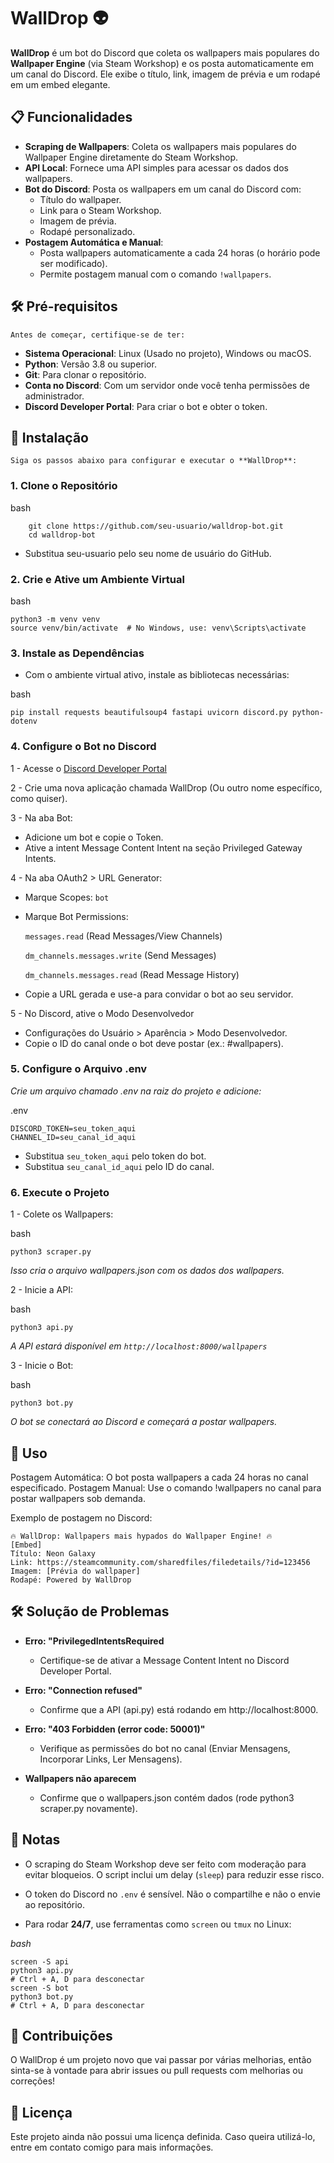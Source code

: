 # WallDrop 👽

**WallDrop** é um bot do Discord que coleta os wallpapers mais populares do **Wallpaper Engine** (via Steam Workshop) e os posta automaticamente em um canal do Discord. Ele exibe o título, link, imagem de prévia e um rodapé em um embed elegante.

## 📋 Funcionalidades

- **Scraping de Wallpapers**: Coleta os wallpapers mais populares do Wallpaper Engine diretamente do Steam Workshop.
- **API Local**: Fornece uma API simples para acessar os dados dos wallpapers.
- **Bot do Discord**: Posta os wallpapers em um canal do Discord com:
  - Título do wallpaper.
  - Link para o Steam Workshop.
  - Imagem de prévia.
  - Rodapé personalizado.
- **Postagem Automática e Manual**:
  - Posta wallpapers automaticamente a cada 24 horas (o horário pode ser modificado).
  - Permite postagem manual com o comando `!wallpapers`.

## 🛠️ Pré-requisitos

    Antes de começar, certifique-se de ter:

- **Sistema Operacional**: Linux (Usado no projeto), Windows ou macOS.
- **Python**: Versão 3.8 ou superior.
- **Git**: Para clonar o repositório.
- **Conta no Discord**: Com um servidor onde você tenha permissões de administrador.
- **Discord Developer Portal**: Para criar o bot e obter o token.

## 🚀 Instalação

    Siga os passos abaixo para configurar e executar o **WallDrop**:

### 1. Clone o Repositório

bash
```
    git clone https://github.com/seu-usuario/walldrop-bot.git
    cd walldrop-bot
```
 - Substitua seu-usuario pelo seu nome de usuário do GitHub.

### 2. Crie e Ative um Ambiente Virtual

bash

```
python3 -m venv venv
source venv/bin/activate  # No Windows, use: venv\Scripts\activate
```

### 3. Instale as Dependências
- Com o ambiente virtual ativo, instale as bibliotecas necessárias:

bash

```
pip install requests beautifulsoup4 fastapi uvicorn discord.py python-dotenv
```

### 4. Configure o Bot no Discord

 1 - Acesse o <a source/>
<a href="https://discord.com/developers/applications" target="_blank">Discord Developer Portal<a> 

 2 - Crie uma nova aplicação chamada WallDrop (Ou outro nome específico, como quiser).

 3 - Na aba Bot:
- Adicione um bot e copie o Token.
- Ative a intent Message Content Intent na seção Privileged Gateway Intents.

4 - Na aba OAuth2 > URL Generator:
- Marque Scopes: `bot`
- Marque Bot Permissions:

  `messages.read` (Read Messages/View Channels)

  `dm_channels.messages.write` (Send Messages)

  `dm_channels.messages.read` (Read Message History)

- Copie a URL gerada e use-a para convidar o bot ao seu servidor.

5 - No Discord, ative o Modo Desenvolvedor
- Configurações do Usuário > Aparência > Modo Desenvolvedor.
- Copie o ID do canal onde o bot deve postar (ex.: #wallpapers).

### 5. Configure o Arquivo .env
*Crie um arquivo chamado .env na raiz do projeto e adicione:*

.env

```
DISCORD_TOKEN=seu_token_aqui
CHANNEL_ID=seu_canal_id_aqui
```
- Substitua `seu_token_aqui` pelo token do bot.
- Substitua `seu_canal_id_aqui` pelo ID do canal.

### 6. Execute o Projeto
 1 - Colete os Wallpapers:

bash
```
python3 scraper.py
```
*Isso cria o arquivo wallpapers.json com os dados dos wallpapers.*

2 - Inicie a API:

bash
```
python3 api.py
```

*A API estará disponível em `http://localhost:8000/wallpapers`*

3 - Inicie o Bot:

bash
```
python3 bot.py
```
*O bot se conectará ao Discord e começará a postar wallpapers.*

## 📖 Uso

Postagem Automática: O bot posta wallpapers a cada 24 horas no canal especificado.
Postagem Manual: Use o comando !wallpapers no canal para postar wallpapers sob demanda.

Exemplo de postagem no Discord:

```
🔥 WallDrop: Wallpapers mais hypados do Wallpaper Engine! 🔥
[Embed]
Título: Neon Galaxy
Link: https://steamcommunity.com/sharedfiles/filedetails/?id=123456
Imagem: [Prévia do wallpaper]
Rodapé: Powered by WallDrop
```

## 🛠️ Solução de Problemas

- **Erro: "PrivilegedIntentsRequired**
  - Certifique-se de ativar a Message Content Intent no Discord Developer Portal.
- **Erro: "Connection refused"**
  - Confirme que a API (api.py) está rodando em http://localhost:8000.
- **Erro: "403 Forbidden (error code: 50001)"**
  - Verifique as permissões do bot no canal (Enviar Mensagens, Incorporar Links, Ler Mensagens).

- **Wallpapers não aparecem**
  - Confirme que o wallpapers.json contém dados (rode python3 scraper.py novamente).

## 📝 Notas
  - O scraping do Steam Workshop deve ser feito com moderação para evitar bloqueios. O script inclui um delay (`sleep`) para reduzir esse risco.

  - O token do Discord no `.env` é sensível. Não o compartilhe e não o envie ao repositório.
  - Para rodar **24/7**, use ferramentas como `screen` ou `tmux` no Linux:

  *bash*
  ```
screen -S api
python3 api.py
# Ctrl + A, D para desconectar
screen -S bot
python3 bot.py
# Ctrl + A, D para desconectar
```

## 🤝 Contribuições
O WallDrop é um projeto novo que vai passar por várias melhorias, então 
sinta-se à vontade para abrir issues ou pull requests com melhorias ou correções!


## 📜 Licença
Este projeto ainda não possui uma licença definida. Caso queira utilizá-lo, entre em contato comigo para mais informações.
